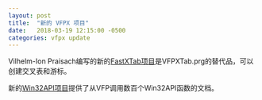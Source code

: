 ```yaml
---
layout: post
title:  "新的 VFPX 项目"
date:   2018-03-19 12:15:00 -0500
categories: vfpx update
---
```


Vilhelm-Ion Praisach编写的新的[FastXTab项目](https://github.com/VFPX/FastXTab)是VFPXTab.prg的替代品，可以创建交叉表和游标。

新的[Win32API项目](https://github.com/VFPX/Win32API)提供了从VFP调用数百个Win32API函数的文档。
